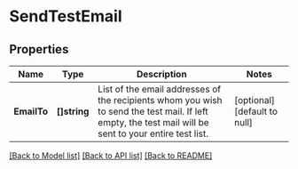 # SendTestEmail

## Properties
Name | Type | Description | Notes
------------ | ------------- | ------------- | -------------
**EmailTo** | **[]string** | List of the email addresses of the recipients whom you wish to send the test mail. If left empty, the test mail will be sent to your entire test list. | [optional] [default to null]

[[Back to Model list]](../README.md#documentation-for-models) [[Back to API list]](../README.md#documentation-for-api-endpoints) [[Back to README]](../README.md)


